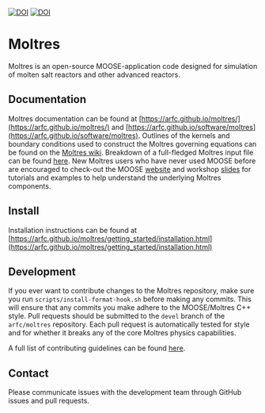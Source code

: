 [![DOI](https://zenodo.org/badge/DOI/10.5281/zenodo.801822.svg)](https://doi.org/10.5281/zenodo.801822)
[![DOI](http://joss.theoj.org/papers/10.21105/joss.00298/status.svg)](https://doi.org/10.21105/joss.00298)

Moltres
=====

Moltres is an open-source MOOSE-application code designed for simulation of molten salt
reactors and other advanced reactors.

## Documentation

Moltres documentation can be found at [https://arfc.github.io/moltres/](https://arfc.github.io/moltres/) and 
[https://arfc.github.io/software/moltres](https://arfc.github.io/software/moltres).
Outlines of the kernels and boundary
conditions used to construct the Moltres governing equations can be found on the
[Moltres wiki](https://arfc.github.io/software/moltres/wiki/). Breakdown of a
full-fledged Moltres input file can be found
[here](https://arfc.github.io/software/moltres/wiki/input_example/). New Moltres
users who have never used MOOSE before are encouraged to check-out the MOOSE
[website](https://mooseframework.inl.gov/) and
workshop [slides](https://mooseframework.inl.gov/workshop/index.html#/) for
tutorials and examples to help understand the
underlying Moltres components.

## Install

Installation instructions can be found at
[https://arfc.github.io/moltres/getting_started/installation.html](https://arfc.github.io/moltres/getting_started/installation.html)

## Development

If you ever want to contribute changes to the Moltres repository, make sure you
run `scripts/install-format-hook.sh` before making any commits. This will
ensure that any commits you make adhere to the MOOSE/Moltres C++ style. Pull
requests should be submitted to the `devel` branch of the `arfc/moltres`
repository. Each pull request is automatically tested for style and for whether
it breaks any of the core Moltres physics capabilities.

A full list of contributing guidelines can be found 
[here](https://github.com/arfc/moltres/blob/devel/CONTRIBUTING.md).

## Contact

Please communicate issues with the development team through GitHub issues and 
pull requests. 

